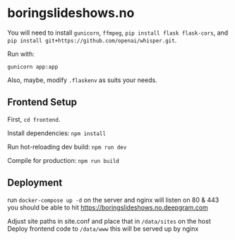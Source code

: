 # boringslideshows.no

You will need to install `gunicorn`, `ffmpeg`, `pip install flask flask-cors`, and `pip install git+https://github.com/openai/whisper.git`.

Run with:

```
gunicorn app:app
```

Also, maybe, modify `.flaskenv` as suits your needs.

## Frontend Setup

First, `cd frontend`.

Install dependencies: `npm install`

Run hot-reloading dev build: `npm run dev`

Compile for production: `npm run build`

## Deployment 
run `docker-compose up -d` on the server and nginx will listen on 80 & 443
you should be able to hit https://boringslideshows.no.deepgram.com

Adjust site paths in site.conf and place that in `/data/sites` on the host
Deploy frontend code to `/data/www` this will be served up by nginx